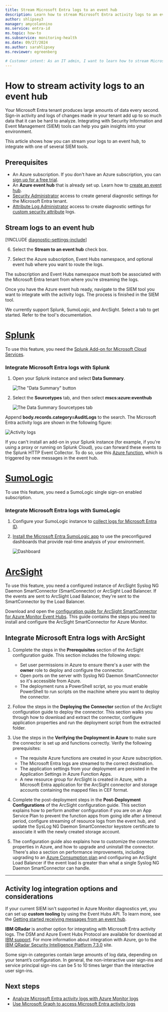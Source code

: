 ```yaml
---
title: Stream Microsoft Entra logs to an event hub
description: Learn how to stream Microsoft Entra activity logs to an event hub for SIEM tool integration and analysis.
author: shlipsey3
manager: amycolannino
ms.service: entra-id
ms.topic: how-to
ms.subservice: monitoring-health
ms.date: 09/27/2024
ms.author: sarahlipsey
ms.reviewer: egreenberg

# Customer intent: As an IT admin, I want to learn how to stream Microsoft Entra activity logs to an event hub for SIEM tool integration and analysis.
---
```

# How to stream activity logs to an event hub

Your Microsoft Entra tenant produces large amounts of data every second. Sign-in activity and logs of changes made in your tenant add up to so much data that it can be hard to analyze. Integrating with Security Information and Event Management (SIEM) tools can help you gain insights into your environment.

This article shows how you can stream your logs to an event hub, to integrate with one of several SIEM tools.

## Prerequisites

- An Azure subscription. If you don't have an Azure subscription, you can [sign up for a free trial](https://azure.microsoft.com/free/).
- An **Azure event hub** that is already set up. Learn how to [create an event hub](/azure/event-hubs/event-hubs-create).
- [Security Administrator](../role-based-access-control/permissions-reference.md#security-administrator) access to create general diagnostic settings for the Microsoft Entra tenant.
- [Attribute Log Administrator](../role-based-access-control/permissions-reference.md#attribute-log-administrator) access to create diagnostic settings for [custom security attribute](../../fundamentals/custom-security-attributes-overview.md) logs.

## Stream logs to an event hub


[!INCLUDE [diagnostic-settings-include](../../includes/diagnostic-settings-include.md)]

6. Select the **Stream to an event hub** check box.

7. Select the Azure subscription, Event Hubs namespace, and optional event hub where you want to route the logs.

The subscription and Event Hubs namespace must both be associated with the Microsoft Entra tenant from where you're streaming the logs.

Once you have the Azure event hub ready, navigate to the SIEM tool you want to integrate with the activity logs. The process is finished in the SIEM tool.

We currently support Splunk, SumoLogic, and ArcSight. Select a tab to get started. Refer to the tool's documentation.

# [Splunk](#tab/splunk)

To use this feature, you need the [Splunk Add-on for Microsoft Cloud Services](https://splunkbase.splunk.com/app/3110/#/details).

<a name='integrate-azure-ad-logs-with-splunk'></a>

<a name='integrate-microsoft-entra-id-logs-with-splunk'></a>

### Integrate Microsoft Entra logs with Splunk

1. Open your Splunk instance and select **Data Summary**.

    ![The "Data Summary" button](media/howto-stream-logs-to-event-hub/datasummary.png)

1. Select the **Sourcetypes** tab, and then select **mscs:azure:eventhub**

    ![The Data Summary Sourcetypes tab](media/howto-stream-logs-to-event-hub/source-eventhub.png)

Append **body.records.category=AuditLogs** to the search. The Microsoft Entra activity logs are shown in the following figure:

   ![Activity logs](media/howto-stream-logs-to-event-hub/activity-logs.png)

If you can't install an add-on in your Splunk instance (for example, if you're using a proxy or running on Splunk Cloud), you can forward these events to the Splunk HTTP Event Collector. To do so, use this [Azure function](https://github.com/splunk/azure-functions-splunk), which is triggered by new messages in the event hub.

# [SumoLogic](#tab/SumoLogic)

To use this feature, you need a SumoLogic single sign-on enabled subscription.

<a name='integrate-azure-ad-logs-with-sumologic-'></a>

<a name='integrate-microsoft-entra-id-logs-with-sumologic'></a>

### Integrate Microsoft Entra logs with SumoLogic 

1. Configure your SumoLogic instance to [collect logs for Microsoft Entra ID](https://help.sumologic.com/docs/integrations/microsoft-azure/active-directory-azure#collecting-logs-for-azure-active-directory).

1. [Install the Microsoft Entra SumoLogic app](https://help.sumologic.com/docs/integrations/microsoft-azure/active-directory-azure#viewing-azure-active-directory-dashboards) to use the preconfigured dashboards that provide real-time analysis of your environment.

   ![Dashboard](./media/howto-stream-logs-to-event-hub/overview-dashboard.png)

# [ArcSight](#tab/ArcSight)

To use this feature, you need a configured instance of ArcSight Syslog NG Daemon SmartConnector (SmartConnector) or ArcSight Load Balancer. If the events are sent to ArcSight Load Balancer, they're sent to the SmartConnector by the Load Balancer.

Download and open the [configuration guide for ArcSight SmartConnector for Azure Monitor Event Hubs](https://software.microfocus.com/products/siem-security-information-event-management/overview). This guide contains the steps you need to install and configure the ArcSight SmartConnector for Azure Monitor.

<a name='integrate-azure-ad-logs-with-arcsight'></a>

<a name='integrate-microsoft-entra-id-logs-with-arcsight'></a>

## Integrate Microsoft Entra logs with ArcSight

1. Complete the steps in the **Prerequisites** section of the ArcSight configuration guide. This section includes the following steps:
    - Set user permissions in Azure to ensure there's a user with the **owner** role to deploy and configure the connector.
    - Open ports on the server with Syslog NG Daemon SmartConnector so it's accessible from Azure.
    - The deployment runs a PowerShell script, so you must enable PowerShell to run scripts on the machine where you want to deploy the connector.

1. Follow the steps in the **Deploying the Connector** section of the ArcSight configuration guide to deploy the connector. This section walks you through how to download and extract the connector, configure application properties and run the deployment script from the extracted folder.

1. Use the steps in the **Verifying the Deployment in Azure** to make sure the connector is set up and functions correctly. Verify the following prerequisites:
    - The requisite Azure functions are created in your Azure subscription.
    - The Microsoft Entra logs are streamed to the correct destination.
    - The application settings from your deployment are persisted in the Application Settings in Azure Function Apps.
    - A new resource group for ArcSight is created in Azure, with a Microsoft Entra application for the ArcSight connector and storage accounts containing the mapped files in CEF format.

1. Complete the post-deployment steps in the **Post-Deployment Configurations** of the ArcSight configuration guide. This section explains how to perform another configuration if you are on an App Service Plan to prevent the function apps from going idle after a timeout period, configure streaming of resource logs from the event hub, and update the SysLog NG Daemon SmartConnector keystore certificate to associate it with the newly created storage account.

1. The configuration guide also explains how to customize the connector properties in Azure, and how to upgrade and uninstall the connector. There's also a section on performance improvements, including upgrading to an [Azure Consumption plan](https://azure.microsoft.com/pricing/details/functions) and configuring an ArcSight Load Balancer if the event load is greater than what a single Syslog NG Daemon SmartConnector can handle.

---

## Activity log integration options and considerations

If your current SIEM isn't supported in Azure Monitor diagnostics yet, you can set up **custom tooling** by using the Event Hubs API. To learn more, see the [Getting started receiving messages from an event hub](/azure/event-hubs/event-hubs-dotnet-standard-getstarted-send).

**IBM QRadar** is another option for integrating with Microsoft Entra activity logs. The DSM and Azure Event Hubs Protocol are available for download at [IBM support](https://www.ibm.com/support). For more information about integration with Azure, go to the [IBM QRadar Security Intelligence Platform 7.3.0](https://www.ibm.com/support/knowledgecenter/SS42VS_DSM/c_dsm_guide_microsoft_azure_overview.html?cp=SS42VS_7.3.0) site.

Some sign-in categories contain large amounts of log data, depending on your tenant’s configuration. In general, the non-interactive user sign-ins and service principal sign-ins can be 5 to 10 times larger than the interactive user sign-ins.

## Next steps

- [Analyze Microsoft Entra activity logs with Azure Monitor logs](howto-analyze-activity-logs-log-analytics.md)
- [Use Microsoft Graph to access Microsoft Entra activity logs](quickstart-access-log-with-graph-api.md)
